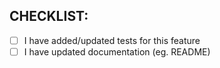 
## CHECKLIST:

* [ ] I have added/updated tests for this feature
* [ ] I have updated documentation (eg. README)

